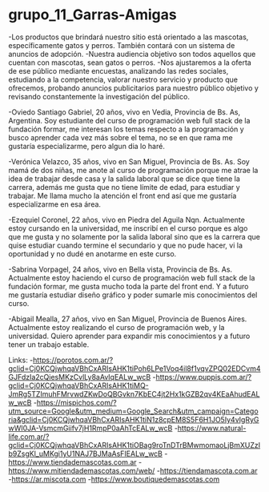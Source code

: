# grupo_11_Garras-Amigas
-Los productos que brindará nuestro sitio está orientado a las mascotas, específicamente gatos y perros. También contará con un sistema de anuncios de adopción.
-Nuestra audiencia objetivo son todos aquellos que cuentan con mascotas, sean gatos o perros.
-Nos ajustaremos a la oferta de ese público mediante encuestas, analizando las redes sociales, estudiando a la competencia, valorar nuestro servicio y producto que ofrecemos, probando anuncios publicitarios para nuestro público objetivo y revisando constantemente la investigación del público.


-Oviedo Santiago Gabriel, 20 años, vivo en Vedia, Provincia de Bs. As, Argentina. Soy estudiante del curso de programación web full stack de la fundación formar, me interesan los temas respecto a la programación y busco aprender cada vez más sobre el tema, no se en que rama me gustaría especializarme, pero algun dia lo haré.

-Verónica Velazco, 35 años, vivo en San Miguel, Provincia de Bs. As. Soy mamá de  dos niñas, me anote al curso de programación porque me atrae la idea de trabajar desde casa y la salida laboral que se dice que tiene la carrera, además me gusta que no tiene límite de edad, para estudiar y trabajar. Me llama mucho  la atención el front end así que me gustaría especializarme en esa área.

-Ezequiel Coronel, 22 años, vivo en Piedra del Aguila Nqn. Actualmente estoy cursando en la universidad, me inscribí en el curso porque es algo que me gusta y no solamente por la salida laboral sino que es la carrera que quise estudiar cuando termine el secundario y que no pude hacer, vi la oportunidad y no dudé en anotarme en este curso.

-Sabrina Vorpagel, 24 años, vivo en Bella vista, Provincia de Bs. As. Actualmente estoy haciendo el curso de programación web full stack de la fundación formar, me gusta mucho toda la parte del front end. Y a futuro me gustaría estudiar diseño gráfico y poder sumarle mis conocimientos del curso.  

-Abigail Mealla, 27 años, vivo en San Miguel, Provincia de Buenos Aires. Actualmente estoy realizando el curso de programación web, y la universidad. Quiero aprender para expandir mis conocimientos y a futuro tener un trabajo estable. 


Links:
-https://porotos.com.ar/?gclid=Cj0KCQjwhqaVBhCxARIsAHK1tiPoh6LPe1Voq4il8f1vqvZPQ02EDCvm4GJFdzIa2cQiesMKzCvlLy8aAvIqEALw_wcB
-https://www.puppis.com.ar/?gclid=Cj0KCQjwhqaVBhCxARIsAHK1tiMQ-JmRg5TZImuhFMrvwdZKwDoQBGvkn7KbEC4jt2Hx1kGZB2qv4KEaAhudEALw_wcB
-https://mispichos.com/?utm_source=Google&utm_medium=Google_Search&utm_campaign=Categoria&gclid=Cj0KCQjwhqaVBhCxARIsAHK1tiN1z8cpEM8S5F6H1JO5Iy4vIgRyGwWI0JA-VsmcmGiifv7jH1RmpP0aAhTcEALw_wcB
-https://www.natural-life.com.ar/?gclid=Cj0KCQjwhqaVBhCxARIsAHK1tiOBag9roTnDTrBMwmomaoLjBmXUZzIb9ZsgKl_uMKgi1yU1NAJ7BJMaAsFIEALw_wcB
-https://www.tiendademascotas.com.ar
-https://www.mitiendademascotas.com/web/
-https://tiendamascota.com.ar
-https://ar.miscota.com
-https://www.boutiquedemascotas.com